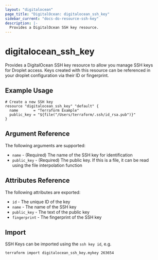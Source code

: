 ```yaml
---
layout: "digitalocean"
page_title: "DigitalOcean: digitalocean_ssh_key"
sidebar_current: "docs-do-resource-ssh-key"
description: |-
  Provides a DigitalOcean SSH key resource.
---
```


# digitalocean\_ssh_key

Provides a DigitalOcean SSH key resource to allow you manage SSH
keys for Droplet access. Keys created with this resource
can be referenced in your droplet configuration via their ID or
fingerprint.

## Example Usage

```hcl
# Create a new SSH key
resource "digitalocean_ssh_key" "default" {
  name       = "Terraform Example"
  public_key = "${file("/Users/terraform/.ssh/id_rsa.pub")}"
}
```

## Argument Reference

The following arguments are supported:

* `name` - (Required) The name of the SSH key for identification
* `public_key` - (Required) The public key. If this is a file, it
can be read using the file interpolation function

## Attributes Reference

The following attributes are exported:

* `id` - The unique ID of the key
* `name` - The name of the SSH key
* `public_key` - The text of the public key
* `fingerprint` - The fingerprint of the SSH key

## Import

SSH Keys can be imported using the `ssh key id`, e.g.

```
terraform import digitalocean_ssh_key.mykey 263654
```